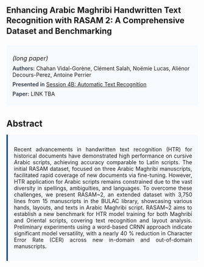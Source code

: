 
<style>    
    h2 {
        margin-top: 0;
        margin-bottom: 1.5rem;
        line-height: 1.3;
    }
    
    h3 {
        margin-top: 2rem;
        margin-bottom: 1rem;
        font-size: 1.4rem;
        font-weight:bold;
    }
    
    .metadata {
        background-color: #f7fafc;
        padding: 1rem;
        border-radius: 6px;
        margin-bottom: 2rem;
    }
    
    .metadata p {
        margin: 0.5rem 0;
    }
    
    .abstract {
        text-align: justify;
        padding: 1rem;
        background-color: #f7fafc;
        border-left: 4px solid #2c5282;
        border-radius: 0 6px 6px 0;
    }
    
    strong {
        color: #2d3748;
        font-weight: 600;
    }
</style>
<main role="main">
<h2>Enhancing Arabic Maghribi Handwritten Text Recognition with RASAM 2: A Comprehensive Dataset and Benchmarking</h2>

<section class="metadata">
<p style='font-size:1rem'><i>(long paper)</i></p>
<p><strong>Authors:</strong> Chahan Vidal-Gorène, Clément Salah, Noëmie Lucas, Aliénor Decours-Perez, Antoine Perrier</p>
<p><strong>Presented in</strong> <a href="/programme/#session4B">Session 4B: Automatic Text Recognition</a></p>
<p><strong>Paper:</strong> LINK TBA</p>
</section>

<section>
<h3>Abstract</h3>
<div class="abstract">
<p>Recent advancements in handwritten text recognition (HTR) for historical documents have demonstrated high performance on cursive Arabic scripts, achieving accuracy comparable to Latin scripts. The initial RASAM dataset, focused on three Arabic Maghribi manuscripts, facilitated rapid coverage of new documents via fine-tuning. However, HTR application for Arabic scripts remains constrained due to the vast diversity in spellings, ambiguities, and languages. To overcome these challenges, we present RASAM~2, an extended dataset with 3,750 lines from 15 manuscripts in the BULAC library, showcasing various hands, layouts, and texts in Arabic Maghribi script. RASAM~2 aims to establish a new benchmark for HTR model training for both Maghribi and Oriental scripts, covering text recognition and layout analysis. Preliminary experiments using a word-based CRNN approach indicate significant model versatility, with a nearly 40 %  reduction in Character Error Rate (CER) across new in-domain and out-of-domain manuscripts.</p>
</div>
</section>
</main>